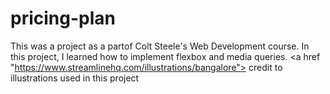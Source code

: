 # pricing-plan
This was a project as a partof Colt Steele's Web Development course. In this project, I learned how to implement flexbox and media queries. 
<a href "https://www.streamlinehq.com/illustrations/bangalore"> credit to illustrations used in this project </a>
